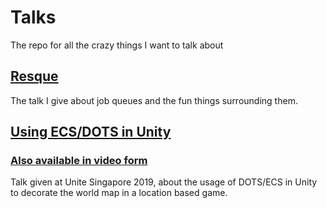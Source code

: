 # Talks

The repo for all the crazy things I want to talk about

## [Resque](http://go-talks.appspot.com/github.com/Aorioli/talks/resque/presentation.slide)

The talk I give about job queues and the fun things surrounding them.

## [Using ECS/DOTS in Unity](/unity/DecoratingTheWorld_UniteSingapore2019.pdf)
### [Also available in video form](https://www.youtube.com/watch?v=GRXFff7Qd74)

Talk given at Unite Singapore 2019, about the usage of DOTS/ECS in Unity to decorate the world map in a location based game.